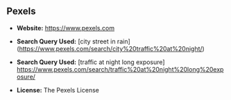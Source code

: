 ## Pexels
- **Website:** https://www.pexels.com



- **Search Query Used:** [city street in rain]
(https://www.pexels.com/search/city%20traffic%20at%20night/)

- **Search Query Used:** [traffic at night long exposure]
https://www.pexels.com/search/traffic%20at%20night%20long%20exposure/






- **License:** The Pexels License


